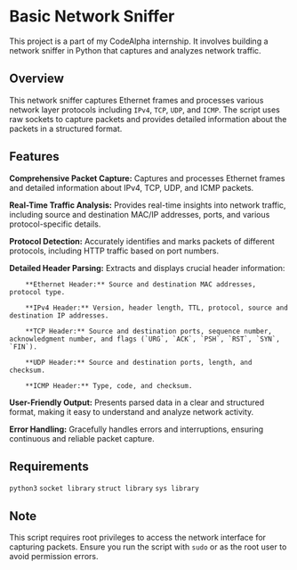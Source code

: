 # Basic Network Sniffer
This project is a part of my CodeAlpha internship. It involves building a network sniffer in Python that captures and analyzes network traffic.

## Overview
This network sniffer captures Ethernet frames and processes various network layer protocols including `IPv4`, `TCP`, `UDP`, and `ICMP`. The script uses raw sockets to capture packets and provides detailed information about the packets in a structured format.

## Features
**Comprehensive Packet Capture:** Captures and processes Ethernet frames and detailed information about IPv4, TCP, UDP, and ICMP packets.

**Real-Time Traffic Analysis:** Provides real-time insights into network traffic, including source and destination MAC/IP addresses, ports, and various protocol-specific details.

**Protocol Detection:** Accurately identifies and marks packets of different protocols, including HTTP traffic based on port numbers.

**Detailed Header Parsing:** Extracts and displays crucial header information:

		**Ethernet Header:** Source and destination MAC addresses, protocol type.

		**IPv4 Header:** Version, header length, TTL, protocol, source and destination IP addresses.

		**TCP Header:** Source and destination ports, sequence number, acknowledgment number, and flags (`URG`, `ACK`, `PSH`, `RST`, `SYN`, `FIN`).

		**UDP Header:** Source and destination ports, length, and checksum.

		**ICMP Header:** Type, code, and checksum.

**User-Friendly Output:** Presents parsed data in a clear and structured format, making it easy to understand and analyze network activity.

**Error Handling:** Gracefully handles errors and interruptions, ensuring continuous and reliable packet capture.

## Requirements
`python3`
`socket library`
`struct library`
`sys library`

## Note
This script requires root privileges to access the network interface for capturing packets. Ensure you run the script with `sudo` or as the root user to avoid permission errors.
